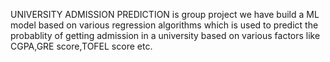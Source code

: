 UNIVERSITY ADMISSION PREDICTION
is group project we have build a ML model based on various regression algorithms which is used to predict the probablity of getting admission in a university based on various factors like CGPA,GRE score,TOFEL score etc.
